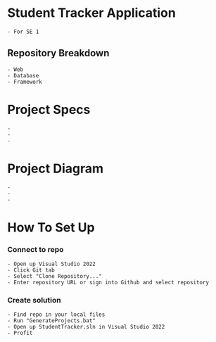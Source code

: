 # Student Tracker Application
    - For SE 1
## Repository Breakdown
    - Web
    - Database
    - Framework

# Project Specs
    -
    -
    -

# Project Diagram
    -
    -
    -

# How To Set Up
    
### Connect to repo
    - Open up Visual Studio 2022
    - Click Git tab 
    - Select "Clone Repository..."
    - Enter repository URL or sign into Github and select repository

### Create solution
    - Find repo in your local files
    - Run "GenerateProjects.bat"
    - Open up StudentTracker.sln in Visual Studio 2022
    - Profit
